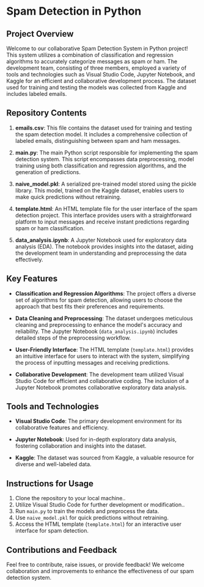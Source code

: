 # Spam Detection in Python

## Project Overview

Welcome to our collaborative Spam Detection System in Python project! This system utilizes a combination of classification and regression algorithms to accurately categorize messages as spam or ham. The development team, consisting of three members, employed a variety of tools and technologies such as Visual Studio Code, Jupyter Notebook, and Kaggle for an efficient and collaborative development process. The dataset used for training and testing the models was collected from Kaggle and includes labeled emails.

## Repository Contents

1. **emails.csv**: This file contains the dataset used for training and testing the spam detection model. It includes a comprehensive collection of labeled emails, distinguishing between spam and ham messages.

2. **main.py**: The main Python script responsible for implementing the spam detection system. This script encompasses data preprocessing, model training using both classification and regression algorithms, and the generation of predictions.

3. **naive_model.pkl**: A serialized pre-trained model stored using the pickle library. This model, trained on the Kaggle dataset, enables users to make quick predictions without retraining.

4. **template.html**: An HTML template file for the user interface of the spam detection project. This interface provides users with a straightforward platform to input messages and receive instant predictions regarding spam or ham classification.

5. **data_analysis.ipynb**: A Jupyter Notebook used for exploratory data analysis (EDA). The notebook provides insights into the dataset, aiding the development team in understanding and preprocessing the data effectively.

## Key Features

- **Classification and Regression Algorithms**: The project offers a diverse set of algorithms for spam detection, allowing users to choose the approach that best fits their preferences and requirements.

- **Data Cleaning and Preprocessing**: The dataset undergoes meticulous cleaning and preprocessing to enhance the model's accuracy and reliability. The Jupyter Notebook (`data_analysis.ipynb`) includes detailed steps of the preprocessing workflow.

- **User-Friendly Interface**: The HTML template (`template.html`) provides an intuitive interface for users to interact with the system, simplifying the process of inputting messages and receiving predictions.

- **Collaborative Development**: The development team utilized Visual Studio Code for efficient and collaborative coding. The inclusion of a Jupyter Notebook promotes collaborative exploratory data analysis.

## Tools and Technologies

- **Visual Studio Code**: The primary development environment for its collaborative features and efficiency.

- **Jupyter Notebook**: Used for in-depth exploratory data analysis, fostering collaboration and insights into the dataset.

- **Kaggle**: The dataset was sourced from Kaggle, a valuable resource for diverse and well-labeled data.

## Instructions for Usage

1. Clone the repository to your local machine..
2. Utilize Visual Studio Code for further development or modification..
3. Run `main.py` to train the models and preprocess the data.
4. Use `naive_model.pkl` for quick predictions without retraining.
5. Access the HTML template (`template.html`) for an interactive user interface for spam detection.

## Contributions and Feedback

Feel free to contribute, raise issues, or provide feedback! We welcome collaboration and improvements to enhance the effectiveness of our spam detection system.
